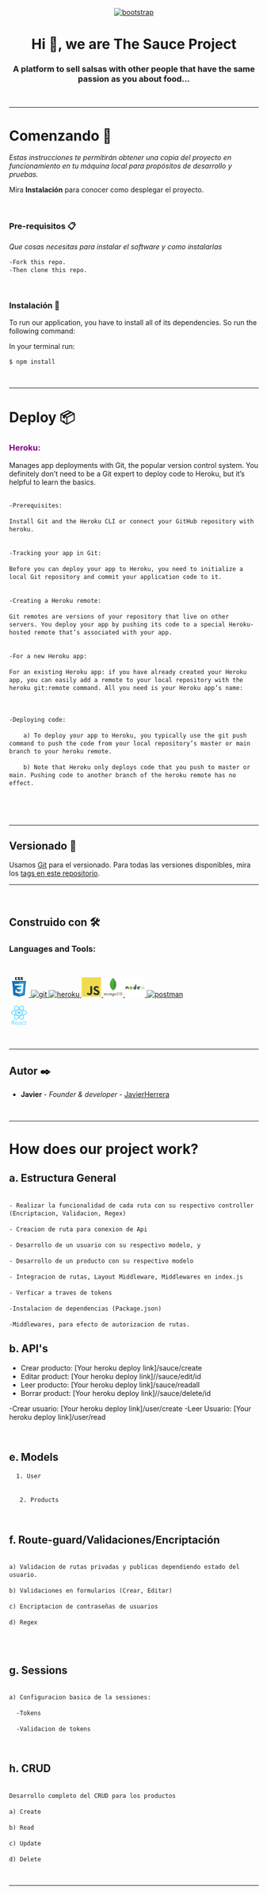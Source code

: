 <p align="center">  <a href="https://getbootstrap.com" target="_blank" rel="noreferrer"> <img src="https://o.remove.bg/downloads/a2bcbb23-2f2e-4dad-a07b-4f16d152d051/picture-180641674-removebg-preview.png" alt="bootstrap" width="120" height="120"/> </a>

<h1 align="center">Hi 👋, we are The Sauce Project</h1>
<h3 align="center">A platform to sell salsas with other people that have the same passion as you about food...</h3>

<br>
<hr>

# Comenzando 🚀

_Estas instrucciones te permitirán obtener una copia del proyecto en funcionamiento en tu máquina local para propósitos de desarrollo y pruebas._

Mira **Instalación** para conocer como desplegar el proyecto.

<br>

### Pre-requisitos 📋

_Que cosas necesitas para instalar el software y como instalarlas_

```
-Fork this repo.
-Then clone this repo.
```

<br>

### Instalación 🔧

To run our application, you have to install all of its dependencies. So run the following command:

In your terminal run:

```
$ npm install
```

<br>
<hr>

# Deploy 📦

<h3 style="color: purple;"> Heroku: </h3>

Manages app deployments with Git, the popular version control system. You definitely don’t need to be a Git expert to deploy code to Heroku, but it’s helpful to learn the basics.

```

-Prerequisites:

Install Git and the Heroku CLI or connect your GitHub repository with heroku.


-Tracking your app in Git:

Before you can deploy your app to Heroku, you need to initialize a local Git repository and commit your application code to it.


-Creating a Heroku remote:

Git remotes are versions of your repository that live on other servers. You deploy your app by pushing its code to a special Heroku-hosted remote that’s associated with your app.


-For a new Heroku app:

For an existing Heroku app: if you have already created your Heroku app, you can easily add a remote to your local repository with the heroku git:remote command. All you need is your Heroku app’s name:



-Deploying code:

    a) To deploy your app to Heroku, you typically use the git push command to push the code from your local repository’s master or main branch to your heroku remote.

    b) Note that Heroku only deploys code that you push to master or main. Pushing code to another branch of the heroku remote has no effect.



```

<br>
<hr>

## Versionado 📌

Usamos [Git](https://git-scm.com/) para el versionado. Para todas las versiones disponibles, mira los [tags en este repositorio](https://github.com/tu/hiking-together/tags).

<hr>
<br>

## Construido con 🛠️

<h3 align="left">Languages and Tools:</h3>
<br>
<p align="left">   <a href="https://www.w3schools.com/css/" target="_blank" rel="noreferrer"> <img src="https://raw.githubusercontent.com/devicons/devicon/master/icons/css3/css3-original-wordmark.svg" alt="css3" width="40" height="40"/> </a> <a href="https://git-scm.com/" target="_blank" rel="noreferrer"> <img src="https://www.vectorlogo.zone/logos/git-scm/git-scm-icon.svg" alt="git" width="40" height="40"/> </a> <a href="https://heroku.com" target="_blank" rel="noreferrer"> <img src="https://www.vectorlogo.zone/logos/heroku/heroku-icon.svg" alt="heroku" width="40" height="40"/> </a> <a href="https://developer.mozilla.org/en-US/docs/Web/JavaScript" target="_blank" rel="noreferrer"> <img src="https://raw.githubusercontent.com/devicons/devicon/master/icons/javascript/javascript-original.svg" alt="javascript" width="40" height="40"/> </a> <a href="https://www.mongodb.com/" target="_blank" rel="noreferrer"> <img src="https://raw.githubusercontent.com/devicons/devicon/master/icons/mongodb/mongodb-original-wordmark.svg" alt="mongodb" width="40" height="40"/> </a> <a href="https://nodejs.org" target="_blank" rel="noreferrer"> <img src="https://raw.githubusercontent.com/devicons/devicon/master/icons/nodejs/nodejs-original-wordmark.svg" alt="nodejs" width="40" height="40"/> </a> <a href="https://postman.com" target="_blank" rel="noreferrer"> <img src="https://www.vectorlogo.zone/logos/getpostman/getpostman-icon.svg" alt="postman" width="40" height="40"/> </a> </p>
<a href="https://es.reactjs.org/" target="_blank" rel="noreferrer"> <img src="https://raw.githubusercontent.com/devicons/devicon/master/icons/react/react-original-wordmark.svg" alt="react" width="40" height="40"/> </a> </p>

<br>
<hr>

## Autor ✒️

- **Javier** - _Founder & developer_ - [JavierHerrera](#fulanito-de-tal)

<br>
<hr>


# How does our project work?




## a. Estructura General
```

- Realizar la funcionalidad de cada ruta con su respectivo controller (Encriptacion, Validacion, Regex)

- Creacion de ruta para conexion de Api

- Desarrollo de un usuario con su respectivo modelo, y 

- Desarrollo de un producto con su respectivo modelo

- Integracion de rutas, Layout Middleware, Middlewares en index.js

- Verficar a traves de tokens

-Instalacion de dependencias (Package.json)

-Middlewares, para efecto de autorizacion de rutas.

```

## b. API's

    
- Crear producto: [Your heroku deploy link]/sauce/create
- Editar product: [Your heroku deploy link]//sauce/edit/id
- Leer producto: [Your heroku deploy link]/sauce/readall
- Borrar product: [Your heroku deploy link]//sauce/delete/id


-Crear usuario:  [Your heroku deploy link]/user/create
-Leer Usuario:   [Your heroku deploy link]/user/read



<br>



## e. Models 
```
  1. User
 

   2. Products

```

<br>


## f. Route-guard/Validaciones/Encriptación

```

a) Validacion de rutas privadas y publicas dependiendo estado del usuario.

b) Validaciones en formularios (Crear, Editar)

c) Encriptacion de contraseñas de usuarios

d) Regex


```


<br>

## g. Sessions


```

a) Configuracion basica de la sessiones:

  -Tokens

  -Validacion de tokens

```

<br>


## h. CRUD


```

Desarrollo completo del CRUD para los productos

a) Create

b) Read

c) Update

d) Delete

```




<br>
<hr>